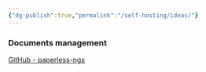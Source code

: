 ```yaml
---
{"dg-publish":true,"permalink":"/self-hosting/ideas/"}
---
```




### Documents management
[GitHub - paperless-ngx](https://github.com/paperless-ngx/paperless-ngx)
